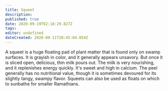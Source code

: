 ```yaml
---
title: Squeet
description: 
published: true
date: 2020-09-19T02:18:29.827Z
tags: 
editor: undefined
dateCreated: 2020-09-11T20:45:04.054Z
---
```


A squeet is a huge floating pad of plant matter that is found only on swamp surfaces. It is grayish in color, and it generally appears unsavory. But once it is sliced open, delicious, thin milk pours out. The milk is very nourishing, and it replenishes energy quickly. It's sweet and high in calcium. The peel generally has no nutritional value, though it is sometimes devoured for its slightly tangy, swampy flavor. Squeets can also be used as floats on which to sunbathe for smaller Ramathians.